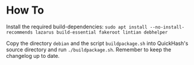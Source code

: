 How To
======

Install the required build-dependencies: `sudo apt install --no-install-recommends lazarus build-essential fakeroot lintian debhelper`

Copy the directory `debian` and the script `buildpackage.sh` into QuickHash's source directory and run `./buildpackage.sh`.
Remember to keep the changelog up to date.
